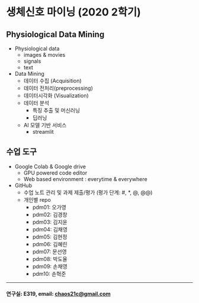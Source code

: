 # 생체신호 마이닝 (2020 2학기)

## Physiological Data Mining
* Physiological data
  - images & movies
  - signals
  - text
* Data Mining
  - 데이터 수집 (Acquisition)
  - 데이터 전처리(preprocessing)
  - 데이터시각화 (Visualization)
  - 데이터 분석
    * 특징 추출 및 머신러닝
    * 딥러닝
  - AI 모델 기반 서비스
    * streamlit
    
## 수업 도구
* Google Colab & Google drive
  - GPU powered code editor
  - Web based environment : everytime & everywhere
* GitHub
  - 수업 노트 관리 및 과제 제출/평가 (평가 단계: #, *, @, @@)
  - 개인별 repo  
    * pdm01: 오가영
    * pdm02: 김경창
    * pdm03: 김지윤
    * pdm04: 김채영
    * pdm05: 김현정
    * pdm06: 김혜린
    * pdm07: 문선영
    * pdm08: 박도율
    * pdm09: 손채영
    * pdm10: 손혁준
 ---
 #### 연구실: E319, email: chaos21c@gmail.com
 
